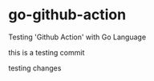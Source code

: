 # go-github-action
Testing 'Github Action' with Go Language

this is a testing commit

testing changes